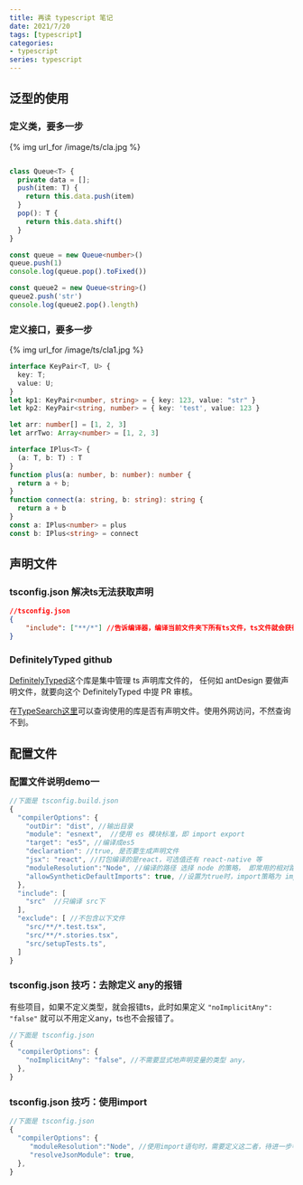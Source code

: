 ```yaml
---
title: 再读 typescript 笔记
date: 2021/7/20
tags: [typescript]
categories: 
- typescript
series: typescript
---
```


## 泛型的使用
### 定义类，要多一步
{% img url_for /image/ts/cla.jpg %}
```ts

class Queue<T> {
  private data = [];
  push(item: T) {
    return this.data.push(item)
  }
  pop(): T {
    return this.data.shift()
  }
}

const queue = new Queue<number>()
queue.push(1)
console.log(queue.pop().toFixed())

const queue2 = new Queue<string>()
queue2.push('str')
console.log(queue2.pop().length)

```

### 定义接口，要多一步
{% img url_for /image/ts/cla1.jpg %}
```ts
interface KeyPair<T, U> {
  key: T;
  value: U;
}
let kp1: KeyPair<number, string> = { key: 123, value: "str" }
let kp2: KeyPair<string, number> = { key: 'test', value: 123 }

let arr: number[] = [1, 2, 3]
let arrTwo: Array<number> = [1, 2, 3]

interface IPlus<T> {
  (a: T, b: T) : T
}
function plus(a: number, b: number): number {
  return a + b;
}
function connect(a: string, b: string): string {
  return a + b
}
const a: IPlus<number> = plus
const b: IPlus<string> = connect
```

## 声明文件

### tsconfig.json 解决ts无法获取声明
```json
//tsconfig.json
{
    "include": ["**/*"] //告诉编译器，编译当前文件夹下所有ts文件，ts文件就会获得声明 
}
```

### DefinitelyTyped github
[DefinitelyTyped](https://github.com/DefinitelyTyped/DefinitelyTyped)这个库是集中管理 ts 声明库文件的，
任何如 antDesign 要做声明文件，就要向这个 DefinitelyTyped 中提 PR 审核。

在[TypeSearch这里](https://microsoft.github.io/TypeSearch/)可以查询使用的库是否有声明文件。使用外网访问，不然查询不到。


## 配置文件

### 配置文件说明demo一

```js
//下面是 tsconfig.build.json
{
  "compilerOptions": {
    "outDir": "dist", //输出目录
    "module": "esnext",  //使用 es 模块标准，即 import export
    "target": "es5", //编译成es5
    "declaration": //true, 是否要生成声明文件
    "jsx": "react", //打包编译的是react，可选值还有 react-native 等
    "moduleResolution":"Node", //编译的路径 选择 node 的策略， 即常用的相对路径，绝对路径
    "allowSyntheticDefaultImports": true, //设置为true时，import策略为 import React form 'react' 而非 import * as React form 'react'
  },
  "include": [
    "src"  //只编译 src下
  ],
  "exclude": [ //不包含以下文件
    "src/**/*.test.tsx",
    "src/**/*.stories.tsx",
    "src/setupTests.ts",
  ]
}
```


### tsconfig.json 技巧：去除定义 any的报错
有些项目，如果不定义类型，就会报错ts，此时如果定义 `"noImplicitAny": "false"` 就可以不用定义any，ts也不会报错了。

```js
//下面是 tsconfig.json
{
  "compilerOptions": {
    "noImplicitAny": "false", //不需要显式地声明变量的类型 any，
  },
}
```

### tsconfig.json 技巧：使用import
```js
//下面是 tsconfig.json
{
  "compilerOptions": {
     "moduleResolution":"Node", //使用import语句时，需要定义这二者，待进一步考证？
     "resolveJsonModule": true, 
  },
}
```
